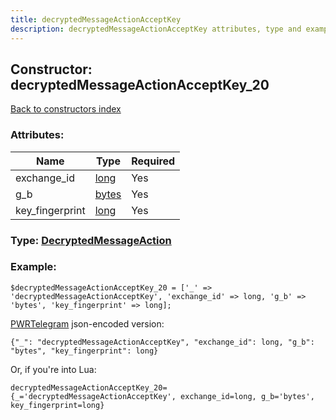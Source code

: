 ```yaml
---
title: decryptedMessageActionAcceptKey
description: decryptedMessageActionAcceptKey attributes, type and example
---
```

## Constructor: decryptedMessageActionAcceptKey\_20  
[Back to constructors index](index.md)



### Attributes:

| Name     |    Type       | Required |
|----------|---------------|----------|
|exchange\_id|[long](../types/long.md) | Yes|
|g\_b|[bytes](../types/bytes.md) | Yes|
|key\_fingerprint|[long](../types/long.md) | Yes|



### Type: [DecryptedMessageAction](../types/DecryptedMessageAction.md)


### Example:

```
$decryptedMessageActionAcceptKey_20 = ['_' => 'decryptedMessageActionAcceptKey', 'exchange_id' => long, 'g_b' => 'bytes', 'key_fingerprint' => long];
```  

[PWRTelegram](https://pwrtelegram.xyz) json-encoded version:

```
{"_": "decryptedMessageActionAcceptKey", "exchange_id": long, "g_b": "bytes", "key_fingerprint": long}
```


Or, if you're into Lua:  


```
decryptedMessageActionAcceptKey_20={_='decryptedMessageActionAcceptKey', exchange_id=long, g_b='bytes', key_fingerprint=long}

```


